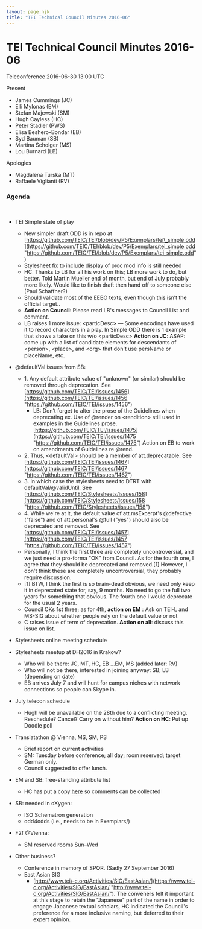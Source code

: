 ```yaml
---
layout: page.njk
title: "TEI Technical Council Minutes 2016-06"
---
```

# TEI Technical Council Minutes 2016-06
Teleconference 2016\-06\-30 13:00 UTC


Present


* James Cummings (JC)
* Elli Mylonas (EM)
* Stefan Majewski (SM)
* Hugh Cayless (HC)
* Peter Stadler (PWS)
* Elisa Beshero\-Bondar (EB)
* Syd Bauman (SB)
* Martina Scholger (MS)
* Lou Burnard (LB)


Apologies


* Magdalena Turska (MT)
* Raffaele Viglianti (RV)



### Agenda


 
* TEI Simple state of play
	+ New simpler draft ODD is in repo at [https://github.com/TEIC/TEI/blob/dev/P5/Exemplars/tei\_simple.odd](https://github.com/TEIC/TEI/blob/dev/P5/Exemplars/tei_simple.odd "https://github.com/TEIC/TEI/blob/dev/P5/Exemplars/tei_simple.odd")
	+ Stylesheet fix to include display of proc mod info is still needed
	+ HC: Thanks to LB for all his work on this; LB more work to do, but better. Told Martin Mueller end of month, but end of July probably more likely. Would like to finish draft then hand off to someone else (Paul Schaffner?)
	+ Should validate most of the EEBO texts, even though this isn’t the official target..
	+ **Action on Council**: Please read LB's messages to Council List and comment.
	+ LB raises 1 more issue: \<particDesc\> — Some encodings have used it to record characters in a play. In Simple ODD there is 1 example that shows a take on this w/o \<particDesc\> **Action on JC**: ASAP: come up with a list of candidate elements for descendants of \<person\>, \<place\>, and \<org\> that don't use persName or placeName, etc.
* @defaultVal issues from SB:
	+ 1\. Any default attribute value of "unknown" (or similar) should be removed through deprecation. See [https://github.com/TEIC/TEI/issues/1456](https://github.com/TEIC/TEI/issues/1456 "https://github.com/TEIC/TEI/issues/1456")
		- LB: Don’t forget to alter the prose of the Guidelines when deprecating ex. Use of @render on \<rendition\> still used in examples in the Guidelines prose. [https://github.com/TEIC/TEI/issues/1475](https://github.com/TEIC/TEI/issues/1475 "https://github.com/TEIC/TEI/issues/1475") Action on EB to work on amendments of Guidelines re @rend.
	+ 2\. Thus, \<defaultVal\> should be a member of att.deprecatable. See [https://github.com/TEIC/TEI/issues/1467](https://github.com/TEIC/TEI/issues/1467 "https://github.com/TEIC/TEI/issues/1467")
	+ 3\. In which case the stylesheets need to DTRT with defaultVal/@validUntil. See [https://github.com/TEIC/Stylesheets/issues/158](https://github.com/TEIC/Stylesheets/issues/158 "https://github.com/TEIC/Stylesheets/issues/158")
	+ 4\. While we're at it, the default value of att.msExcerpt's @defective ("false") and of att.personal's @full ("yes") should also be deprecated and removed. See [https://github.com/TEIC/TEI/issues/1457](https://github.com/TEIC/TEI/issues/1457 "https://github.com/TEIC/TEI/issues/1457")
	+ Personally, I think the first three are completely uncontroversial, and we just need a pro\-forma "OK" from Council. As for the fourth one, I agree that they should be deprecated and removed.\[1] However, I don't think these are completely uncontroversial, they probably require discussion.
	+ \[1] BTW, I think the first is so brain\-dead obvious, we need only keep it in deprecated state for, say, 9 months. No need to go the full two years for something that obvious. The fourth one I would deprecate for the usual 2 years.
	+ Council OKs 1st three; as for 4th, **action on EM** : Ask on TEI\-L and MS\-SIG about whether people rely on the default value or not
	+ C raises issue of term of deprecation. **Action on all**: discuss this issue on list.
* Stylesheets online meeting schedule
* Stylesheets meetup at DH2016 in Krakow?
	+ Who will be there: JC, MT, HC, EB ...EM, MS (added later: RV)
	+ Who will not be there, interested in joining anyway: SB; LB (depending on date)
	+ EB arrives July 7 and will hunt for campus niches with network connections so people can Skype in.
* July telecon schedule
	+ Hugh will be unavailable on the 28th due to a conflicting meeting. Reschedule? Cancel? Carry on without him? **Action on HC**: Put up Doodle poll
* Translatathon @ Vienna, MS, SM, PS
	+ Brief report on current activities
	+ SM: Tuesday before conference; all day; room reserved; target German only.
	+ Council suggested to offer lunch.


* EM and SB: free\-standing attribute list
	+ HC has put a copy [here](https://docs.google.com/document/d/1Punte188LwdqBko8m8-f9LzevP7EKoqhddUBlnXVSiA/edit?usp=sharing "here") so comments can be collected
* SB: needed in oXygen:
	+ ISO Schematron generation
	+ odd4odds (i.e., needs to be in Exemplars/)
* F2f @Vienna:
	+ SM reserved rooms Sun–Wed
* Other business?
	+ Conference in memory of SPQR. (Sadly 27 September 2016\)
	+ East Asian SIG
		- [http://www.tei\-c.org/Activities/SIG/EastAsian/](https://www.tei-c.org/Activities/SIG/EastAsian/ "http://www.tei-c.org/Activities/SIG/EastAsian/"). The conveners felt it important at this stage to retain the "Japanese" part of the name in order to engage Japanese textual scholars, HC indicated the Council's preference for a more inclusive naming, but deferred to their expert opinion.


